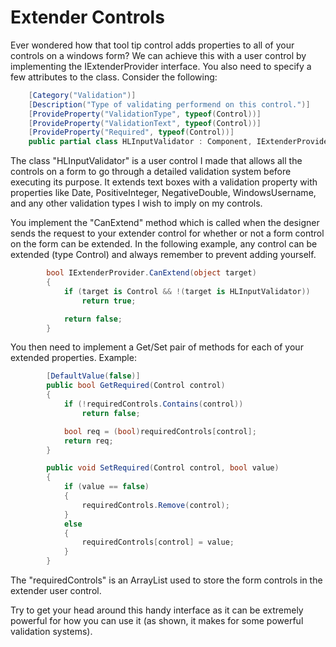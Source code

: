# Extender Controls


Ever wondered how that tool tip control adds properties to all of your controls on a windows form? We can achieve this with a user control by implementing the IExtenderProvider interface. You also need to specify a few attributes to the class. Consider the following:

```csharp
    [Category("Validation")]
    [Description("Type of validating performend on this control.")]
    [ProvideProperty("ValidationType", typeof(Control))]
    [ProvideProperty("ValidationText", typeof(Control))]
    [ProvideProperty("Required", typeof(Control))]
    public partial class HLInputValidator : Component, IExtenderProvider
```

The class "HLInputValidator" is a user control I made that allows all the controls on a form to go through a detailed validation system before executing its purpose. It extends text boxes with a validation property with properties like Date, PositiveInteger, NegativeDouble, WindowsUsername, and any other validation types I wish to imply on my controls.

You implement the "CanExtend" method which is called when the designer sends the request to your extender control for whether or not a form control on the form can be extended. In the following example, any control can be extended (type Control) and always remember to prevent adding yourself.

```csharp
        bool IExtenderProvider.CanExtend(object target)
        {
            if (target is Control && !(target is HLInputValidator))
                return true;

            return false;
        }
```

You then need to implement a Get/Set pair of methods for each of your extended properties. Example:

```csharp
        [DefaultValue(false)]
        public bool GetRequired(Control control)
        {
            if (!requiredControls.Contains(control))
                return false;

            bool req = (bool)requiredControls[control];
            return req;
        }

        public void SetRequired(Control control, bool value)
        {
            if (value == false)
            {
                requiredControls.Remove(control);
            }
            else
            {
                requiredControls[control] = value;
            }
        }
```

The "requiredControls" is an ArrayList used to store the form controls in the extender user control.

Try to get your head around this handy interface as it can be extremely powerful for how you can use it (as shown, it makes for some powerful validation systems).

